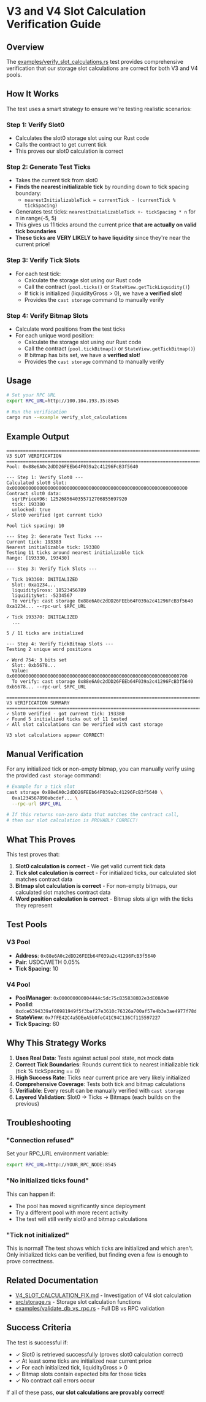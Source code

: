 # V3 and V4 Slot Calculation Verification Guide

## Overview

The [examples/verify_slot_calculations.rs](examples/verify_slot_calculations.rs) test provides comprehensive verification that our storage slot calculations are correct for both V3 and V4 pools.

## How It Works

The test uses a smart strategy to ensure we're testing realistic scenarios:

### Step 1: Verify Slot0
- Calculates the slot0 storage slot using our Rust code
- Calls the contract to get current tick
- This proves our slot0 calculation is correct

### Step 2: Generate Test Ticks
- Takes the current tick from slot0
- **Finds the nearest initializable tick** by rounding down to tick spacing boundary:
  - `nearestInitializableTick = currentTick - (currentTick % tickSpacing)`
- Generates test ticks: `nearestInitializableTick +- tickSpacing * n` for n in range(-5, 5)
- This gives us 11 ticks around the current price **that are actually on valid tick boundaries**
- **These ticks are VERY LIKELY to have liquidity** since they're near the current price!

### Step 3: Verify Tick Slots
- For each test tick:
  - Calculate the storage slot using our Rust code
  - Call the contract (`pool.ticks()` or `StateView.getTickLiquidity()`)
  - If tick is initialized (liquidityGross > 0), we have a **verified slot**!
  - Provides the `cast storage` command to manually verify

### Step 4: Verify Bitmap Slots
- Calculate word positions from the test ticks
- For each unique word position:
  - Calculate the storage slot using our Rust code
  - Call the contract (`pool.tickBitmap()` or `StateView.getTickBitmap()`)
  - If bitmap has bits set, we have a **verified slot**!
  - Provides the `cast storage` command to manually verify

## Usage

```bash
# Set your RPC URL
export RPC_URL=http://100.104.193.35:8545

# Run the verification
cargo run --example verify_slot_calculations
```

## Example Output

```
================================================================================
V3 SLOT VERIFICATION
================================================================================
Pool: 0x88e6A0c2dDD26FEEb64F039a2c41296FcB3f5640

--- Step 1: Verify Slot0 ---
Calculated slot0 slot: 0x0000000000000000000000000000000000000000000000000000000000000000
Contract slot0 data:
  sqrtPriceX96: 1252685640355712706855697920
  tick: 193380
  unlocked: true
✓ Slot0 verified (got current tick)

Pool tick spacing: 10

--- Step 2: Generate Test Ticks ---
Current tick: 193383
Nearest initializable tick: 193380
Testing 11 ticks around nearest initializable tick
Range: [193330, 193430]

--- Step 3: Verify Tick Slots ---

✓ Tick 193360: INITIALIZED
  Slot: 0xa1234...
  liquidityGross: 18523456789
  liquidityNet: -5234567
  To verify: cast storage 0x88e6A0c2dDD26FEEb64F039a2c41296FcB3f5640 0xa1234... --rpc-url $RPC_URL

✓ Tick 193370: INITIALIZED
  ...

5 / 11 ticks are initialized

--- Step 4: Verify TickBitmap Slots ---
Testing 2 unique word positions

✓ Word 754: 3 bits set
  Slot: 0xb5678...
  Value: 0x0000000000000000000000000000000000000000000000000000000000000700
  To verify: cast storage 0x88e6A0c2dDD26FEEb64F039a2c41296FcB3f5640 0xb5678... --rpc-url $RPC_URL

================================================================================
V3 VERIFICATION SUMMARY
================================================================================
✓ Slot0 verified - got current tick: 193380
✓ Found 5 initialized ticks out of 11 tested
✓ All slot calculations can be verified with cast storage

V3 slot calculations appear CORRECT!
```

## Manual Verification

For any initialized tick or non-empty bitmap, you can manually verify using the provided `cast storage` command:

```bash
# Example for a tick slot
cast storage 0x88e6A0c2dDD26FEEb64F039a2c41296FcB3f5640 \
  0xa1234567890abcdef... \
  --rpc-url $RPC_URL

# If this returns non-zero data that matches the contract call,
# then our slot calculation is PROVABLY CORRECT!
```

## What This Proves

This test proves that:

1. **Slot0 calculation is correct** - We get valid current tick data
2. **Tick slot calculation is correct** - For initialized ticks, our calculated slot matches contract data
3. **Bitmap slot calculation is correct** - For non-empty bitmaps, our calculated slot matches contract data
4. **Word position calculation is correct** - Bitmap slots align with the ticks they represent

## Test Pools

### V3 Pool
- **Address**: `0x88e6A0c2dDD26FEEb64F039a2c41296FcB3f5640`
- **Pair**: USDC/WETH 0.05%
- **Tick Spacing**: 10

### V4 Pool
- **PoolManager**: `0x000000000004444c5dc75cB358380D2e3dE08A90`
- **PoolId**: `0xdce6394339af00981949f5f3baf27e3610c76326a700af57e4b3e3ae4977f78d`
- **StateView**: `0x7fFE42C4a5DEeA5b0feC41C94C136Cf115597227`
- **Tick Spacing**: 60

## Why This Strategy Works

1. **Uses Real Data**: Tests against actual pool state, not mock data
2. **Correct Tick Boundaries**: Rounds current tick to nearest initializable tick (tick % tickSpacing == 0)
3. **High Success Rate**: Ticks near current price are very likely initialized
4. **Comprehensive Coverage**: Tests both tick and bitmap calculations
5. **Verifiable**: Every result can be manually verified with `cast storage`
6. **Layered Validation**: Slot0 → Ticks → Bitmaps (each builds on the previous)

## Troubleshooting

### "Connection refused"
Set your RPC_URL environment variable:
```bash
export RPC_URL=http://YOUR_RPC_NODE:8545
```

### "No initialized ticks found"
This can happen if:
- The pool has moved significantly since deployment
- Try a different pool with more recent activity
- The test will still verify slot0 and bitmap calculations

### "Tick not initialized"
This is normal! The test shows which ticks are initialized and which aren't.
Only initialized ticks can be verified, but finding even a few is enough to prove correctness.

## Related Documentation

- [V4_SLOT_CALCULATION_FIX.md](V4_SLOT_CALCULATION_FIX.md) - Investigation of V4 slot calculation
- [src/storage.rs](src/storage.rs) - Storage slot calculation functions
- [examples/validate_db_vs_rpc.rs](examples/validate_db_vs_rpc.rs) - Full DB vs RPC validation

## Success Criteria

The test is successful if:
- ✓ Slot0 is retrieved successfully (proves slot0 calculation correct)
- ✓ At least some ticks are initialized near current price
- ✓ For each initialized tick, liquidityGross > 0
- ✓ Bitmap slots contain expected bits for those ticks
- ✓ No contract call errors occur

If all of these pass, **our slot calculations are provably correct**!
